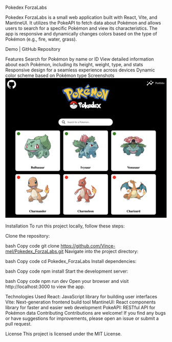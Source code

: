 Pokedex ForzaLabs

Pokedex ForzaLabs is a small web application built with React, Vite, and MantineUI. It utilizes the PokeAPI to fetch data about Pokémon and allows users to search for a specific Pokémon and view its characteristics. The app is responsive and dynamically changes colors based on the type of Pokémon (e.g., fire, water, grass).

Demo | GitHub Repository

Features
Search for Pokémon by name or ID
View detailed information about each Pokémon, including its height, weight, type, and stats
Responsive design for a seamless experience across devices
Dynamic color scheme based on Pokémon type
Screenshots
![alt text](image.png)

Installation
To run this project locally, follow these steps:

Clone the repository:

bash
Copy code
git clone https://github.com/Vince-mel/Pokedex_ForzaLabs.git
Navigate into the project directory:

bash
Copy code
cd Pokedex_ForzaLabs
Install dependencies:

bash
Copy code
npm install
Start the development server:

bash
Copy code
npm run dev
Open your browser and visit http://localhost:3000 to view the app.

Technologies Used
React: JavaScript library for building user interfaces
Vite: Next-generation frontend build tool
MantineUI: React components library for faster and easier web development
PokeAPI: RESTful API for Pokémon data
Contributing
Contributions are welcome! If you find any bugs or have suggestions for improvements, please open an issue or submit a pull request.

License
This project is licensed under the MIT License.
